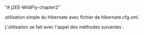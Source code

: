 "# j2EE-WildFly-chapter2" 

utilisation simple du hibernate avec fichier de hibernate.cfg.xml.  

L'utilisation se fait avec l'appel des méthodes suivantes : 
